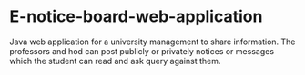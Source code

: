 # E-notice-board-web-application
Java web application for a university management to share information. The professors and hod can post publicly or privately notices or messages which the student can read and ask query against them.
